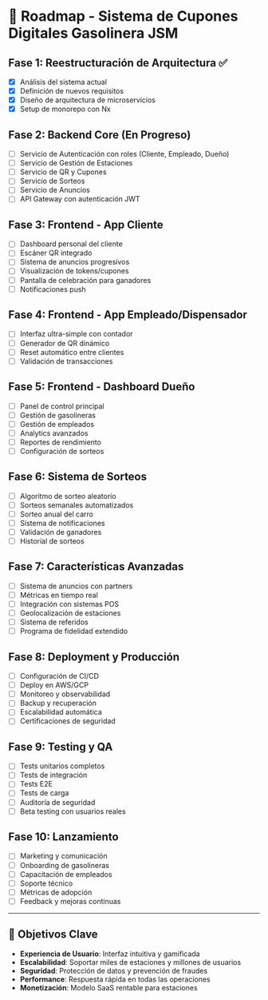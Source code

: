 # 🚀 Roadmap - Sistema de Cupones Digitales Gasolinera JSM

## Fase 1: Reestructuración de Arquitectura ✅

- [x] Análisis del sistema actual
- [x] Definición de nuevos requisitos
- [x] Diseño de arquitectura de microservicios
- [x] Setup de monorepo con Nx

## Fase 2: Backend Core (En Progreso)

- [ ] Servicio de Autenticación con roles (Cliente, Empleado, Dueño)
- [ ] Servicio de Gestión de Estaciones
- [ ] Servicio de QR y Cupones
- [ ] Servicio de Sorteos
- [ ] Servicio de Anuncios
- [ ] API Gateway con autenticación JWT

## Fase 3: Frontend - App Cliente

- [ ] Dashboard personal del cliente
- [ ] Escáner QR integrado
- [ ] Sistema de anuncios progresivos
- [ ] Visualización de tokens/cupones
- [ ] Pantalla de celebración para ganadores
- [ ] Notificaciones push

## Fase 4: Frontend - App Empleado/Dispensador

- [ ] Interfaz ultra-simple con contador
- [ ] Generador de QR dinámico
- [ ] Reset automático entre clientes
- [ ] Validación de transacciones

## Fase 5: Frontend - Dashboard Dueño

- [ ] Panel de control principal
- [ ] Gestión de gasolineras
- [ ] Gestión de empleados
- [ ] Analytics avanzados
- [ ] Reportes de rendimiento
- [ ] Configuración de sorteos

## Fase 6: Sistema de Sorteos

- [ ] Algoritmo de sorteo aleatorio
- [ ] Sorteos semanales automatizados
- [ ] Sorteo anual del carro
- [ ] Sistema de notificaciones
- [ ] Validación de ganadores
- [ ] Historial de sorteos

## Fase 7: Características Avanzadas

- [ ] Sistema de anuncios con partners
- [ ] Métricas en tiempo real
- [ ] Integración con sistemas POS
- [ ] Geolocalización de estaciones
- [ ] Sistema de referidos
- [ ] Programa de fidelidad extendido

## Fase 8: Deployment y Producción

- [ ] Configuración de CI/CD
- [ ] Deploy en AWS/GCP
- [ ] Monitoreo y observabilidad
- [ ] Backup y recuperación
- [ ] Escalabilidad automática
- [ ] Certificaciones de seguridad

## Fase 9: Testing y QA

- [ ] Tests unitarios completos
- [ ] Tests de integración
- [ ] Tests E2E
- [ ] Tests de carga
- [ ] Auditoría de seguridad
- [ ] Beta testing con usuarios reales

## Fase 10: Lanzamiento

- [ ] Marketing y comunicación
- [ ] Onboarding de gasolineras
- [ ] Capacitación de empleados
- [ ] Soporte técnico
- [ ] Métricas de adopción
- [ ] Feedback y mejoras continuas

---

## 🎯 Objetivos Clave

- **Experiencia de Usuario**: Interfaz intuitiva y gamificada
- **Escalabilidad**: Soportar miles de estaciones y millones de usuarios
- **Seguridad**: Protección de datos y prevención de fraudes
- **Performance**: Respuesta rápida en todas las operaciones
- **Monetización**: Modelo SaaS rentable para estaciones
